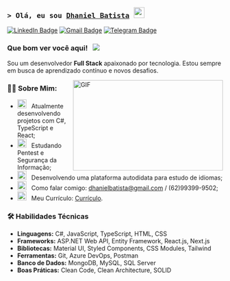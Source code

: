 ### <samp>&gt; Olá, eu sou <a href="https://github.com/DhanielBatista" target="_blank">Dhaniel Batista</a> <img src="https://media.giphy.com/media/hvRJCLFzcasrR4ia7z/giphy.gif" width="25"> </samp>

[![LinkedIn Badge](https://img.shields.io/badge/-LinkedIn-0e76a8?style=flat-square&logo=Linkedin&logoColor=white)](https://linkedin.com/in/dhaniel)
[![Gmail Badge](https://img.shields.io/badge/-Gmail-c14438?style=flat-square&logo=Gmail&logoColor=white)](mailto:dhanielbatista@gmail.com)
[![Telegram Badge](https://img.shields.io/badge/-Telegram-0088cc?style=flat-square&logo=Telegram&logoColor=white)](https://t.me/DhanielBatista)

### Que bom ver você aqui! &nbsp; ![](https://visitor-badge.glitch.me/badge?page_id=DhanielBatista.DhanielBatista)

Sou um desenvolvedor **Full Stack** apaixonado por tecnologia. Estou sempre em busca de aprendizado contínuo e novos desafios.

<img align="right" alt="GIF" src="https://i.pinimg.com/originals/2e/e8/8b/2ee88bf78e4f76001f59bad5e91a6a03.gif" width="350" height="211" />


### 👨‍💻 Sobre Mim:

- <img src="https://github.com/Gapur/Gapur/blob/main/assets/developer.gif?raw=true" width="21" />&nbsp;&nbsp; Atualmente desenvolvendo projetos com C#, TypeScript e React;
- <img src="https://github.com/Gapur/Gapur/blob/main/assets/lightning.gif?raw=true" width="21" />&nbsp;&nbsp; Estudando Pentest e Segurança da Informação;
- <img src="https://github.com/Gapur/Gapur/blob/main/assets/laptop.gif?raw=true" width="21" />&nbsp;&nbsp; Desenvolvendo uma plataforma autodidata para estudo de idiomas;
- <img src="https://github.com/Gapur/Gapur/blob/main/assets/letterbox.gif?raw=true" width="21" />&nbsp;&nbsp; Como falar comigo: dhanielbatista@gmail.com / (62)99399-9502;
- <img src="https://github.com/Gapur/Gapur/blob/main/assets/doc.gif?raw=true" width="21" />&nbsp;&nbsp; Meu Currículo: [Currículo](https://drive.google.com/file/d/1RAyehDKzGLOzkSPbQ5C4pOVoOxLLLRqa/view).


### 🛠️ Habilidades Técnicas

- **Linguagens:** C#, JavaScript, TypeScript, HTML, CSS  
- **Frameworks:** ASP.NET Web API, Entity Framework, React.js, Next.js  
- **Bibliotecas:** Material UI, Styled Components, CSS Modules, Tailwind  
- **Ferramentas:** Git, Azure DevOps, Postman  
- **Banco de Dados:** MongoDB, MySQL, SQL Server  
- **Boas Práticas:** Clean Code, Clean Architecture, SOLID
